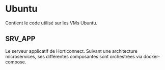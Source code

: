 # Ubuntu
Contient le code utilisé sur les VMs Ubuntu.
## SRV_APP
Le serveur applicatif de Horticonnect. Suivant une architecture microservices, ses différentes composantes sont orchestrées via docker-compose.
